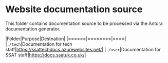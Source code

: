 # Website documentation source

This folder contains documentation source to be processed via the Antora documentation generator.

|Folder|Purpose|Destnation|
|======|========|====|
|`./tech`|Documentation for tech staff|https://ssattechdocs.azurewebsites.net/|
|`./user`|Documentation for SSAT staff|https://docs.ssatuk.co.uk/|




